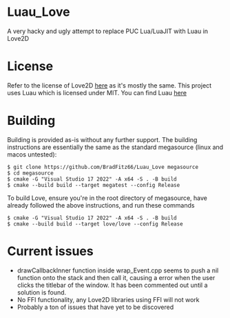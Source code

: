 # Luau_Love
A very hacky and ugly attempt to replace PUC Lua/LuaJIT with Luau in Love2D


# License

Refer to the license of Love2D [here](https://github.com/love2d/love) as it's mostly the same.
This project uses Luau which is licensed under MIT. You can find Luau [here](https://github.com/luau-lang/luau)


# Building

Building is provided as-is without any further support. The building instructions are essentially the same as the standard megasource (linux and macos untested):

```
$ git clone https://github.com/BradFitz66/Luau_Love megasource
$ cd megasource
$ cmake -G "Visual Studio 17 2022" -A x64 -S . -B build
$ cmake --build build --target megatest --config Release
```

To build Love, ensure you're in the root directory of megasource, have already followed the above instructions, and run these commands

```
$ cmake -G "Visual Studio 17 2022" -A x64 -S . -B build
$ cmake --build build --target love/love --config Release
```

# Current issues
* drawCallbackInner function inside wrap_Event.cpp seems to push a nil function onto the stack and then call it, causing a error when the user clicks the titlebar of the window. It has been commented out until a solution is found.
* No FFI functionality, any Love2D libraries using FFI will not work
* Probably a ton of issues that have yet to be discovered

